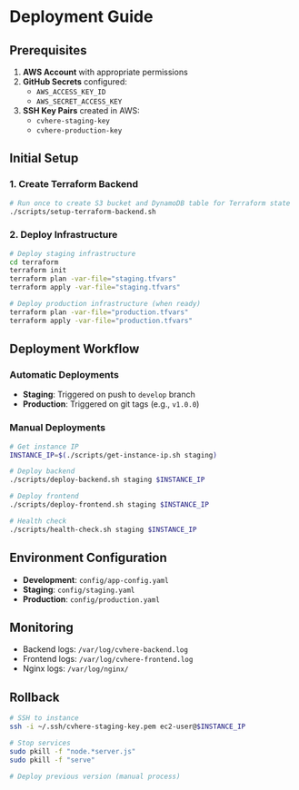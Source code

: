 # Deployment Guide

## Prerequisites

1. **AWS Account** with appropriate permissions
2. **GitHub Secrets** configured:
   - `AWS_ACCESS_KEY_ID`
   - `AWS_SECRET_ACCESS_KEY`
3. **SSH Key Pairs** created in AWS:
   - `cvhere-staging-key`
   - `cvhere-production-key`

## Initial Setup

### 1. Create Terraform Backend
```bash
# Run once to create S3 bucket and DynamoDB table for Terraform state
./scripts/setup-terraform-backend.sh
```

### 2. Deploy Infrastructure
```bash
# Deploy staging infrastructure
cd terraform
terraform init
terraform plan -var-file="staging.tfvars"
terraform apply -var-file="staging.tfvars"

# Deploy production infrastructure (when ready)
terraform plan -var-file="production.tfvars"
terraform apply -var-file="production.tfvars"
```

## Deployment Workflow

### Automatic Deployments

- **Staging**: Triggered on push to `develop` branch
- **Production**: Triggered on git tags (e.g., `v1.0.0`)

### Manual Deployments

```bash
# Get instance IP
INSTANCE_IP=$(./scripts/get-instance-ip.sh staging)

# Deploy backend
./scripts/deploy-backend.sh staging $INSTANCE_IP

# Deploy frontend
./scripts/deploy-frontend.sh staging $INSTANCE_IP

# Health check
./scripts/health-check.sh staging $INSTANCE_IP
```

## Environment Configuration

- **Development**: `config/app-config.yaml`
- **Staging**: `config/staging.yaml`
- **Production**: `config/production.yaml`

## Monitoring

- Backend logs: `/var/log/cvhere-backend.log`
- Frontend logs: `/var/log/cvhere-frontend.log`
- Nginx logs: `/var/log/nginx/`

## Rollback

```bash
# SSH to instance
ssh -i ~/.ssh/cvhere-staging-key.pem ec2-user@$INSTANCE_IP

# Stop services
sudo pkill -f "node.*server.js"
sudo pkill -f "serve"

# Deploy previous version (manual process)
```